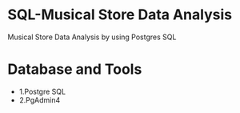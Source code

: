 # SQL-Musical Store Data Analysis
Musical Store Data Analysis by using Postgres SQL<br>

<H1>Database and Tools</H1> 
<ul> <li>1.Postgre SQL</li>
  <li>2.PgAdmin4</li></ul>
  

